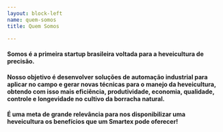 ```yaml
---
layout: block-left
name: quem-somos
title: Quem Somos

---
```

#### Somos é a primeira startup brasileira voltada para a heveicultura de precisão.

#### Nosso objetivo é desenvolver soluções de automação industrial para aplicar no campo e gerar novas técnicas para o manejo da heveicultura, obtendo com isso mais eficiência, produtividade, economia, qualidade, controle e longevidade no cultivo da borracha natural.

#### É uma meta de grande relevância para nos disponibilizar uma heveicultura os benefícios que um Smartex pode oferecer!